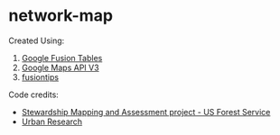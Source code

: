 # network-map

Created Using:

1. [Google Fusion Tables](https://support.google.com/fusiontables/answer/2571232)
2. [Google Maps API V3](https://developers.google.com/maps/web/)
3. [fusiontips](https://github.com/derekeder/fusiontips)

Code credits:
- [Stewardship Mapping and Assessment project - US Forest Service](http://www.stewmap.net/network-diagrams/)
- [Urban Research](http://www.urbanresearchmaps.org)
